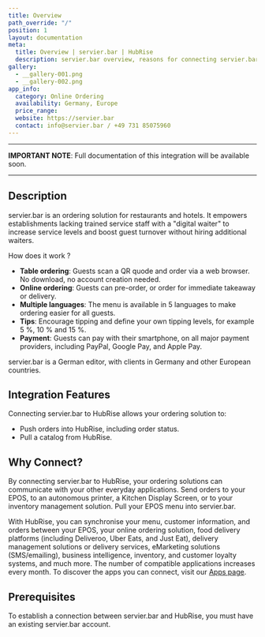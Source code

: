 ```yaml
---
title: Overview
path_override: "/"
position: 1
layout: documentation
meta:
  title: Overview | servier.bar | HubRise
  description: servier.bar overview, reasons for connecting servier.bar to HubRise and summary of integrated features. Synchronise data between your apps.
gallery:
  - __gallery-001.png
  - __gallery-002.png
app_info:
  category: Online Ordering
  availability: Germany, Europe
  price_range:
  website: https://servier.bar
  contact: info@servier.bar / +49 731 85075960
---
```


---

**IMPORTANT NOTE**: Full documentation of this integration will be available soon.

---

## Description

servier.bar is an ordering solution for restaurants and hotels. It empowers establishments lacking trained service staff with a "digital waiter" to increase service levels and boost guest turnover without hiring additional waiters.

How does it work ?

- **Table ordering**: Guests scan a QR quode and order via a web browser. No download, no account creation needed.
- **Online ordering**: Guests can pre-order, or order for immediate takeaway or delivery.
- **Multiple languages**: The menu is available in 5 languages to make ordering easier for all guests.
- **Tips**: Encourage tipping and define your own tipping levels, for example 5 %, 10 % and 15 %.
- **Payment**: Guests can pay with their smartphone, on all major payment providers, including PayPal, Google Pay, and Apple Pay.

servier.bar is a German editor, with clients in Germany and other European countries.

## Integration Features

Connecting servier.bar to HubRise allows your ordering solution to:

- Push orders into HubRise, including order status.
- Pull a catalog from HubRise.

## Why Connect?

By connecting servier.bar to HubRise, your ordering solutions can communicate with your other everyday applications. Send orders to your EPOS, to an autonomous printer, a Kitchen Display Screen, or to your inventory management solution. Pull your EPOS menu into servier.bar.

With HubRise, you can synchronise your menu, customer information, and orders between your EPOS, your online ordering solution, food delivery platforms (including Deliveroo, Uber Eats, and Just Eat), delivery management solutions or delivery services, eMarketing solutions (SMS/emailing), business intelligence, inventory, and customer loyalty systems, and much more. The number of compatible applications increases every month. To discover the apps you can connect, visit our [Apps page](/apps).

## Prerequisites

To establish a connection between servier.bar and HubRise, you must have an existing servier.bar account.
